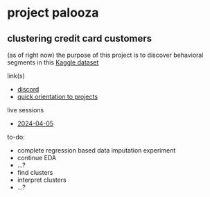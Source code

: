 # project palooza 
## clustering credit card customers

(as of right now) the purpose of this project is to discover behavioral segments in this [Kaggle dataset](https://www.kaggle.com/datasets/arjunbhasin2013/ccdata)

link(s)

- [discord](https://discord.gg/Ab7ffdJK)
- [quick orientation to projects](https://docs.google.com/document/d/1SpxzCC3kJXzVZJShAQ7FxbImlLW-ht7gpwl5rOHls50/edit?usp=sharing)

live sessions

- [2024-04-05](https://drive.google.com/drive/folders/1ahFbK7ye1ZUSD8rR8x0ObCLpUPqL5mG4?usp=sharing)

to-do:

- complete regression based data imputation experiment
- continue EDA
- ...?
- find clusters
- interpret clusters
- ...?

